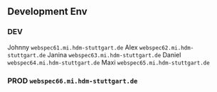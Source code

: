 ## Development Env

### DEV
Johnny `webspec61.mi.hdm-stuttgart.de`
Alex `webspec62.mi.hdm-stuttgart.de`
Janina `webspec63.mi.hdm-stuttgart.de`
Daniel `webspec64.mi.hdm-stuttgart.de`
Maxi `webspec65.mi.hdm-stuttgart.de`
### PROD `webspec66.mi.hdm-stuttgart.de`